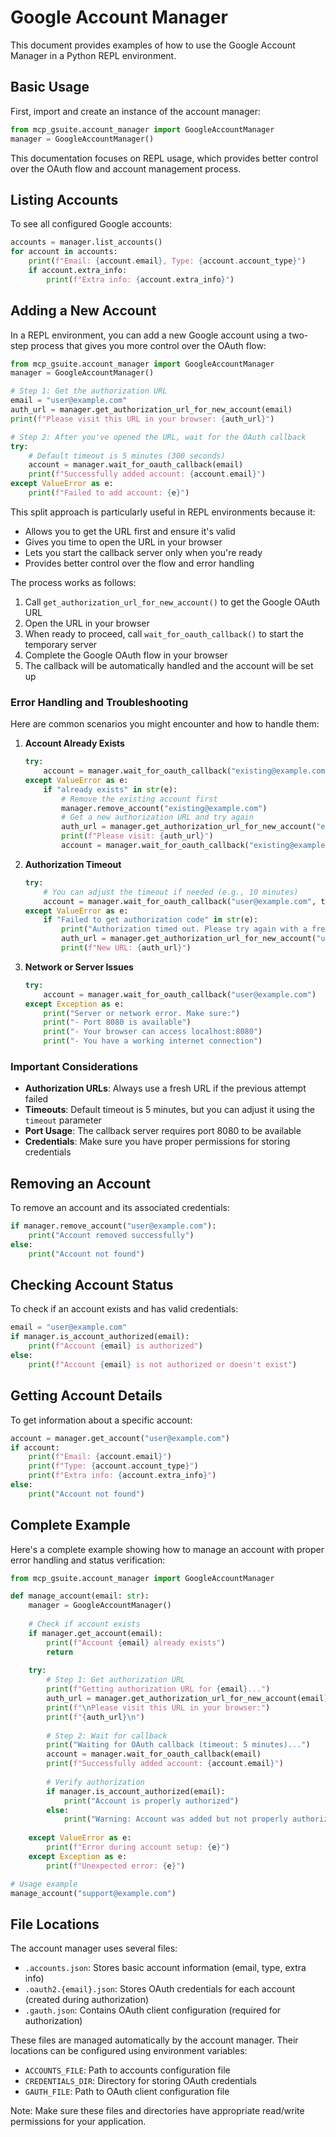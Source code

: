 # Google Account Manager

This document provides examples of how to use the Google Account Manager in a Python REPL environment.

## Basic Usage

First, import and create an instance of the account manager:

```python
from mcp_gsuite.account_manager import GoogleAccountManager
manager = GoogleAccountManager()
```

This documentation focuses on REPL usage, which provides better control over the OAuth flow and account management process.

## Listing Accounts

To see all configured Google accounts:

```python
accounts = manager.list_accounts()
for account in accounts:
    print(f"Email: {account.email}, Type: {account.account_type}")
    if account.extra_info:
        print(f"Extra info: {account.extra_info}")
```

## Adding a New Account

In a REPL environment, you can add a new Google account using a two-step process that gives you more control over the OAuth flow:

```python
from mcp_gsuite.account_manager import GoogleAccountManager
manager = GoogleAccountManager()

# Step 1: Get the authorization URL
email = "user@example.com"
auth_url = manager.get_authorization_url_for_new_account(email)
print(f"Please visit this URL in your browser: {auth_url}")

# Step 2: After you've opened the URL, wait for the OAuth callback
try:
    # Default timeout is 5 minutes (300 seconds)
    account = manager.wait_for_oauth_callback(email)
    print(f"Successfully added account: {account.email}")
except ValueError as e:
    print(f"Failed to add account: {e}")
```

This split approach is particularly useful in REPL environments because it:
- Allows you to get the URL first and ensure it's valid
- Gives you time to open the URL in your browser
- Lets you start the callback server only when you're ready
- Provides better control over the flow and error handling

The process works as follows:
1. Call `get_authorization_url_for_new_account()` to get the Google OAuth URL
2. Open the URL in your browser
3. When ready to proceed, call `wait_for_oauth_callback()` to start the temporary server
4. Complete the Google OAuth flow in your browser
5. The callback will be automatically handled and the account will be set up

### Error Handling and Troubleshooting

Here are common scenarios you might encounter and how to handle them:

1. **Account Already Exists**
   ```python
   try:
       account = manager.wait_for_oauth_callback("existing@example.com")
   except ValueError as e:
       if "already exists" in str(e):
           # Remove the existing account first
           manager.remove_account("existing@example.com")
           # Get a new authorization URL and try again
           auth_url = manager.get_authorization_url_for_new_account("existing@example.com")
           print(f"Please visit: {auth_url}")
           account = manager.wait_for_oauth_callback("existing@example.com")
   ```

2. **Authorization Timeout**
   ```python
   try:
       # You can adjust the timeout if needed (e.g., 10 minutes)
       account = manager.wait_for_oauth_callback("user@example.com", timeout=600)
   except ValueError as e:
       if "Failed to get authorization code" in str(e):
           print("Authorization timed out. Please try again with a fresh URL:")
           auth_url = manager.get_authorization_url_for_new_account("user@example.com")
           print(f"New URL: {auth_url}")
   ```

3. **Network or Server Issues**
   ```python
   try:
       account = manager.wait_for_oauth_callback("user@example.com")
   except Exception as e:
       print("Server or network error. Make sure:")
       print("- Port 8080 is available")
       print("- Your browser can access localhost:8080")
       print("- You have a working internet connection")
   ```

### Important Considerations

- **Authorization URLs**: Always use a fresh URL if the previous attempt failed
- **Timeouts**: Default timeout is 5 minutes, but you can adjust it using the `timeout` parameter
- **Port Usage**: The callback server requires port 8080 to be available
- **Credentials**: Make sure you have proper permissions for storing credentials

## Removing an Account

To remove an account and its associated credentials:

```python
if manager.remove_account("user@example.com"):
    print("Account removed successfully")
else:
    print("Account not found")
```

## Checking Account Status

To check if an account exists and has valid credentials:

```python
email = "user@example.com"
if manager.is_account_authorized(email):
    print(f"Account {email} is authorized")
else:
    print(f"Account {email} is not authorized or doesn't exist")
```

## Getting Account Details

To get information about a specific account:

```python
account = manager.get_account("user@example.com")
if account:
    print(f"Email: {account.email}")
    print(f"Type: {account.account_type}")
    print(f"Extra info: {account.extra_info}")
else:
    print("Account not found")
```

## Complete Example

Here's a complete example showing how to manage an account with proper error handling and status verification:

```python
from mcp_gsuite.account_manager import GoogleAccountManager

def manage_account(email: str):
    manager = GoogleAccountManager()
    
    # Check if account exists
    if manager.get_account(email):
        print(f"Account {email} already exists")
        return
    
    try:
        # Step 1: Get authorization URL
        print(f"Getting authorization URL for {email}...")
        auth_url = manager.get_authorization_url_for_new_account(email)
        print(f"\nPlease visit this URL in your browser:")
        print(f"{auth_url}\n")
        
        # Step 2: Wait for callback
        print("Waiting for OAuth callback (timeout: 5 minutes)...")
        account = manager.wait_for_oauth_callback(email)
        print(f"Successfully added account: {account.email}")
        
        # Verify authorization
        if manager.is_account_authorized(email):
            print("Account is properly authorized")
        else:
            print("Warning: Account was added but not properly authorized")
            
    except ValueError as e:
        print(f"Error during account setup: {e}")
    except Exception as e:
        print(f"Unexpected error: {e}")

# Usage example
manage_account("support@example.com")
```

## File Locations

The account manager uses several files:
- `.accounts.json`: Stores basic account information (email, type, extra info)
- `.oauth2.{email}.json`: Stores OAuth credentials for each account (created during authorization)
- `.gauth.json`: Contains OAuth client configuration (required for authorization)

These files are managed automatically by the account manager. Their locations can be configured using environment variables:
- `ACCOUNTS_FILE`: Path to accounts configuration file
- `CREDENTIALS_DIR`: Directory for storing OAuth credentials
- `GAUTH_FILE`: Path to OAuth client configuration file

Note: Make sure these files and directories have appropriate read/write permissions for your application. 